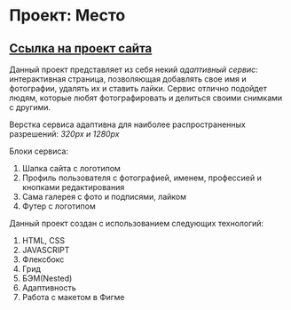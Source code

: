 # Проект: Место

[Ссылка на проект сайта](https://julia-sukhova.github.io/mesto/)
---

Данный проект представляет из себя некий *адаптивный сервис*: интерактивная страница,
позволяющая добавлять свое имя и фотографии, удалять их и ставить лайки.
Сервис отлично подойдет людям, которые любят фотографировать и делиться своими 
снимками с другими.

Верстка сервиса адаптивна для наиболее распространенных разрешений: *320px и 1280px*

Блоки сервиса:

1. Шапка сайта с логотипом
2. Профиль пользователя с фотографией, именем, профессией и кнопками редактирования
3. Сама галерея с фото и подписями, лайком
4. Футер с логотипом

Данный проект создан с использованием следующих технологий:

1. HTML, CSS
2. JAVASCRIPT
3. Флексбокс
4. Грид
5. БЭМ(Nested)
6. Адаптивность 
7. Работа с макетом в Фигме


